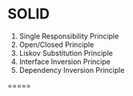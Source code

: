 # SOLID

1. Single Responsibility Principle
2. Open/Closed Principle
3. Liskov Substitution Principle 
4. Interface Inversion Principe
5. Dependency Inversion Principle

=====
